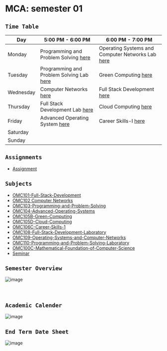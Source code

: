 # **MCA: semester 01**


<!-- Table Started -->
## `Time Table`<br>

| **Day**   | **5:00 PM - 6:00 PM**                                                   | **6:00 PM - 7:00 PM**                                                           |
| --------- | ----------------------------------------------------------------------- | ------------------------------------------------------------------------------- |
| Monday    | Programming and Problem Solving     [here](https://tinyurl.com/2p9y264p)| Operating Systems and Computer Networks Lab [here](https://tinyurl.com/murcwyj8)|
| Tuesday   | Programming and Problem Solving Lab [here](https://tinyurl.com/392d4cr9)| Green Computing                             [here](https://tinyurl.com/29duwbd5)|
| Wednesday | Computer Networks                   [here](https://tinyurl.com/2hfxc335)| Full Stack Development                      [here](https://tinyurl.com/z879962n)|
| Thursday  | Full Stack Development Lab          [here](https://tinyurl.com/4eeb5zsr)| Cloud Computing                             [here](https://tinyurl.com/2e37zweh)|
| Friday    | Advanced Operating System           [here](https://tinyurl.com/msry9hvr)| Career Skills-I                             [here](https://tinyurl.com/384ue98v)|
| Saturday  |                                                                         |                                                                                 |
| Sunday    |                                                                         |                                                                                 |





<!-- Table Ended -->




## `Assignments`<br>
- [Assignment](<Assignments>)




## `Subjects`<br>
- [OMC101-Full-Stack-Development](<OMC101 Full Stack Development>)
- [OMC102 Computer Networks](<OMC102 Computer Networks>)
- [OMC103-Programming-and-Problem-Solving](<OMC103 Programming and Problem-Solving>)
- [OMC104-Advanced-Operating-Systems](<OMC104 Advanced Operating Systems>)
- [OMC105B-Green-Computing](<OMC105B Green Computing>)
- [OMC105D-Cloud-Computing](<OMC105D Cloud Computing>)
- [OMC106C-Career-Skills-1](<OMC106C Career Skills - 1>)
- [OMC108-Full-Stack-Development-Laboratory](<OMC108 Full Stack Development Laboratory>)
- [OMC109-Operating-Systems-and-Computer-Networks](<OMC109 Operating Systems and Computer Networks>)
- [OMC110-Programming-and-Problem-Solving-Laboratory](<OMC110 Programming and Problem-Solving Laboratory>)
- [OMC100C-Mathematical-Foundation-of-Computer-Science](<OMC100C Mathematical Foundation of Computer Science>)
- [Seminar](Seminar)




## `Semester Overview`<br>
![image](https://github.com/ideepankarsharma2003/MCA/assets/74599435/531f166e-2afc-4208-9e97-bd53a314ceeb)
<br>
<br>
<br>



## `Academic Calender`<br>

![image](https://github.com/ideepankarsharma2003/MCA/assets/74599435/ae9465df-2e5a-4096-9676-bd28399bb179)

## `End Term Date Sheet`<br>

![image](https://github.com/ideepankarsharma2003/MCA/assets/74599435/5b3f036f-2836-4895-bb8c-3a254fb7a26b)

